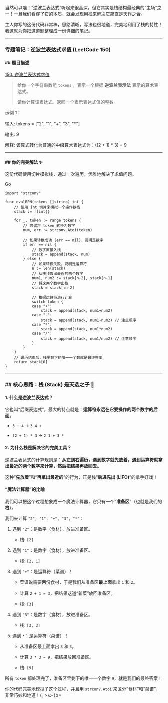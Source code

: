 当然可以喵！“逆波兰表达式”听起来很高深，但它其实是栈结构最经典的“主场”之一！一旦我们看穿了它的本质，就会发现用栈来解决它简直是天作之合。

主人你写的这份代码非常棒，思路清晰，写法也很地道，完美地利用了栈的特性！我这就为你把这道题整理成一份详细的笔记。

---

### **专题笔记：逆波兰表达式求值 (LeetCode 150)**

#### **## 题目描述**

[150. 逆波兰表达式求值](https://leetcode.cn/problems/evaluate-reverse-polish-notation/)

> 给你一个字符串数组 `tokens` ，表示一个根据 **逆波兰表示法** 表示的算术表达式。
> 
> 请你计算该表达式。返回一个表示表达式值的整数。

示例 1：

输入: tokens = ["2", "1", "+", "3", "*"]

输出: 9

解释: 该算式转化为普通的中缀算术表达式为：((2 + 1) * 3) = 9

---

#### **## 你的完美解法 ✨**

这份代码使用切片模拟栈，通过一次遍历，优雅地解决了求值问题。

Go

```
import "strconv"

func evalRPN(tokens []string) int {
	// 使用 int 切片来模拟一个操作数栈
	stack := []int{}
	
	for _, token := range tokens {
		// 尝试将 token 转换为数字
		num, err := strconv.Atoi(token)
		
		// 如果转换成功 (err == nil)，说明是数字
		if err == nil {
			// 数字直接入栈
			stack = append(stack, num)
		} else {
			// 如果转换失败，说明是运算符
			n := len(stack)
			// 从栈顶取出最近的两个数字
			num1, num2 := stack[n-2], stack[n-1]
			// 将这两个数字出栈
			stack = stack[:n-2]
			
			// 根据运算符进行计算
			switch token {
			case "+":
				stack = append(stack, num1+num2)
			case "-":
				stack = append(stack, num1-num2) // 注意顺序
			case "*":
				stack = append(stack, num1*num2)
			case "/":
				stack = append(stack, num1/num2) // 注意顺序
			}
		}
	}
	// 遍历结束后，栈里剩下的唯一一个数就是最终答案
	return stack[0]
}
```

---

### ## 核心思路：栈 (Stack) 是天选之子 🧮

#### **1. 什么是逆波兰表达式？**

它也叫“后缀表达式”，最大的特点就是：**运算符永远在它要操作的两个数字的后面**。

- `3 + 4` -> `3 4 +`
    
- `(2 + 1) * 3` -> `2 1 + 3 *`
    

#### **2. 为什么栈是解决它的完美工具？**

逆波兰表达式的计算规则是：**从左到右遍历，遇到数字就先放着，遇到运算符就拿出最近的两个数字来计算，然后把结果再放回去。**

这种“**先放着**”和“**再拿出最近的**”的行为，正是栈“**后进先出 (LIFO)**”的拿手好戏！

#### **“魔法计算器”的比喻**

我们可以把这个过程想象成一个魔法计算器，它只有一个“**准备区**”（也就是我们的**栈**）。

我们来计算 `"2", "1", "+", "3", "*"`：

1. 遇到 `"2"`：是数字（食材），放进准备区。
    
    - 栈: `[2]`
        
2. 遇到 `"1"`：是数字（食材），放进准备区。
    
    - 栈: `[2, 1]`
        
3. 遇到 `"+"`：是运算符（菜谱）！
    
    - 菜谱说需要两份食材，于是我们从准备区**最上面**拿出 `1` 和 `2`。
        
    - 计算 `2 + 1 = 3`，把结果这道“新菜”放回准备区。
        
    - 栈: `[3]`
        
4. 遇到 `"3"`：是数字（食材），放进准备区。
    
    - 栈: `[3, 3]`
        
5. 遇到 `*`：是运算符（菜谱）！
    
    - 从准备区最上面拿出 `3` 和 `3`。
        
    - 计算 `3 * 3 = 9`，把结果放回准备区。
        
    - 栈: `[9]`
        

所有 `token` 都处理完了，准备区里剩下的唯一一个数字 `9`，就是我们的最终答案！

你的代码完美地模拟了这个过程，并且用 `strconv.Atoi` 来区分“食材”和“菜谱”，非常巧妙和地道！(｡ゝω･)b✧